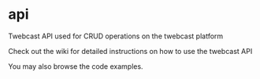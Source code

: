 # api
Twebcast API used for CRUD operations on the twebcast platform 

Check out the wiki for detailed instructions on how to use the twebcast API

You may also browse the code examples. 
